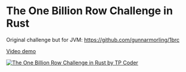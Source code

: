 # The One Billion Row Challenge in Rust

Original challenge but for JVM: https://github.com/gunnarmorling/1brc

[Video demo](https://youtu.be/dV5Vc526-B4?si=_-oWEM-BCOW77Dwy)

[![The One Billion Row Challenge in Rust by TP Coder](https://img.youtube.com/vi/dV5Vc526-B4/0.jpg)](https://youtu.be/dV5Vc526-B4?si=_-oWEM-BCOW77Dwy)
